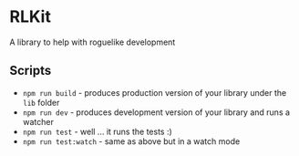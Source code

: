 # RLKit

A library to help with roguelike development



## Scripts

* `npm run build` - produces production version of your library under the `lib` folder
* `npm run dev` - produces development version of your library and runs a watcher
* `npm run test` - well ... it runs the tests :)
* `npm run test:watch` - same as above but in a watch mode

